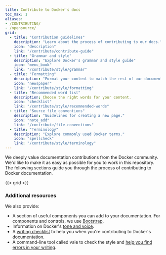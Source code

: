 ```yaml
---
title: Contribute to Docker's docs
toc_max: 1
aliases:
- /CONTRIBUTING/
- /opensource/
grid:
  - title: "Contribution guidelines"
    description: "Learn about the process of contributing to our docs."
    icon: "description"
    link: "/contribute/contribute-guide"
  - title: "Grammar and style"
    description: "Explore Docker's grammar and style guide"
    icon: "menu_book"
    link: "/contribute/style/grammar"
  - title: "Formatting"
    description: "Format your content to match the rest of our documentation."
    icon: "newspaper"
    link: "/contribute/style/formatting"
  - title: "Recommended word list"
    description: Choose the right words for your content.
    icon: "checklist"
    link: "/contribute/style/recommended-words"
  - title: "Source file conventions"
    description: "Guidelines for creating a new page."
    icon: "note_add"
    link: "/contribute/file-conventions"
  - title: "Terminology"
    description: "Explore commonly used Docker terms."
    icon: "spellcheck"
    link: "/contribute/style/terminology"
---
```


We deeply value documentation contributions from the Docker community. We'd like to make it as easy
as possible for you to work in this repository. The following sections guide you through the process of contributing to Docker documentation.

{{< grid >}}

### Additional resources

We also provide:

- A section of useful components you can add to your documentation. For components and controls, we use [Bootstrap](https://getbootstrap.com).
- Information on Docker's [tone and voice](style/voice-tone.md).
- A [writing checklist](checklist.md) to help you when you're contributing to Docker's documentation.
- A command-line tool called vale to check the style and [help you find errors in your writing](contribute-guide.md#test-the-docs-locally). 
